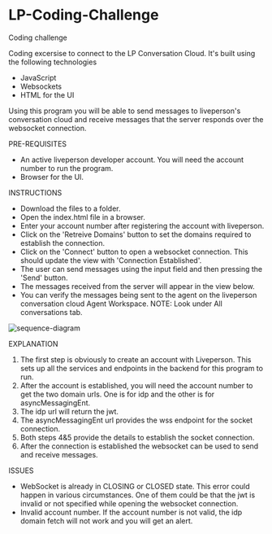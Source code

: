 # LP-Coding-Challenge
Coding challenge

Coding excersise to connect to the LP Conversation Cloud. It's built using the following technologies
- JavaScript
- Websockets
- HTML for the UI

Using this program you will be able to send messages to liveperson's conversation cloud and receive messages that the server responds over the websocket connection.

PRE-REQUISITES
- An active liveperson developer account. You will need the account number to run the program.
- Browser for the UI.

INSTRUCTIONS
- Download the files to a folder.
- Open the index.html file in a browser.
- Enter your account number after registering the account with liveperson.
- Click on the 'Retreive Domains' button to set the domains required to establish the connection.
- Click on the 'Connect' button to open a websocket connection. This should update the view with 'Connection Established'.
- The user can send messages using the input field and then pressing the 'Send' button.
- The messages received from the server will appear in the view below.
- You can verify the messages being sent to the agent on the liveperson conversation cloud Agent Workspace. NOTE: Look under All conversations tab.

![sequence-diagram](https://user-images.githubusercontent.com/20487020/145467013-92f71953-bde7-4da7-9ab9-5285551ecfcb.png)

EXPLANATION
1. The first step is obviously to create an account with Liveperson. This sets up all the services and endpoints in the backend for this program to run.
2. After the account is established, you will need the account number to get the two domain urls. One is for idp and the other is for asyncMessagingEnt.
3. The idp url will return the jwt.
4. The asyncMessagingEnt url provides the wss endpoint for the socket connection.
5. Both steps 4&5 provide the details to establish the socket connection. 
6. After the connection is established the websocket can be used to send and receive messages.


ISSUES
- WebSocket is already in CLOSING or CLOSED state. This error could happen in various circumstances. One of them could be that the jwt is invalid or not specified while opening the websocket connection.
- Invalid account number. If the account number is not valid, the idp domain fetch will not work and you will get an alert.
